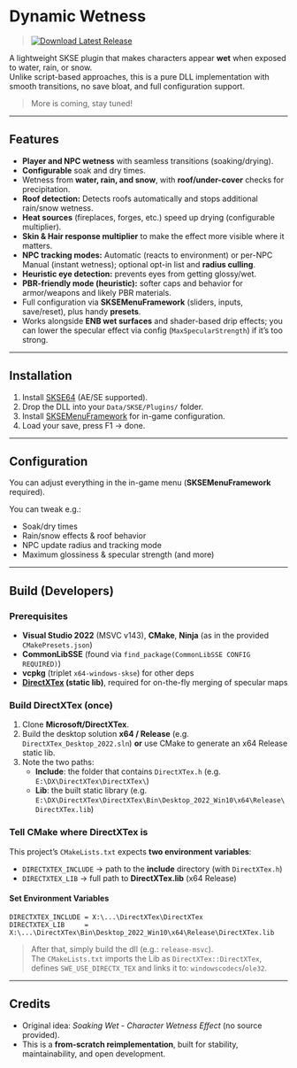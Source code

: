 ﻿# Dynamic Wetness

> [![Download Latest Release](https://img.shields.io/github/v/release/DanjelPiDev/TES5-DynamicWetness)](https://github.com/DanjelPiDev/TES5-DynamicWetness/releases/latest)

A lightweight SKSE plugin that makes characters appear **wet** when exposed to water, rain, or snow.  
Unlike script-based approaches, this is a pure DLL implementation with smooth transitions, no save bloat, and full configuration support.

> More is coming, stay tuned!

---

## Features
- **Player and NPC wetness** with seamless transitions (soaking/drying).
- **Configurable** soak and dry times.
- Wetness from **water, rain, and snow**, with **roof/under-cover** checks for precipitation.
- **Roof detection:** Detects roofs automatically and stops additional rain/snow wetness.
- **Heat sources** (fireplaces, forges, etc.) speed up drying (configurable multiplier).
- **Skin & Hair response multiplier** to make the effect more visible where it matters.
- **NPC tracking modes:** Automatic (reacts to environment) or per-NPC Manual (instant wetness); optional opt-in list and **radius culling**.
- **Heuristic eye detection:** prevents eyes from getting glossy/wet.
- **PBR-friendly mode (heuristic):** softer caps and behavior for armor/weapons and likely PBR materials.
- Full configuration via **SKSEMenuFramework** (sliders, inputs, save/reset), plus handy **presets**.
- Works alongside **ENB wet surfaces** and shader-based drip effects; you can lower the specular effect via config (`MaxSpecularStrength`) if it’s too strong.

---

## Installation
1. Install [SKSE64](https://skse.silverlock.org/) (AE/SE supported).
2. Drop the DLL into your `Data/SKSE/Plugins/` folder.
3. Install [SKSEMenuFramework](https://www.nexusmods.com/skyrimspecialedition/mods/120352) for in-game configuration.
4. Load your save, press F1 -> done.

---

## Configuration
You can adjust everything in the in-game menu (**SKSEMenuFramework** required).

You can tweak e.g.:
- Soak/dry times  
- Rain/snow effects & roof behavior  
- NPC update radius and tracking mode  
- Maximum glossiness & specular strength (and more)

---

## Build (Developers)

### Prerequisites
- **Visual Studio 2022** (MSVC v143), **CMake**, **Ninja** (as in the provided `CMakePresets.json`)  
- **CommonLibSSE** (found via `find_package(CommonLibSSE CONFIG REQUIRED)`)  
- **vcpkg** (triplet `x64-windows-skse`) for other deps  
- **[DirectXTex](https://github.com/microsoft/DirectXTex) (static lib)**, required for on-the-fly merging of specular maps

### Build DirectXTex (once)
1. Clone **Microsoft/DirectXTex**.  
2. Build the desktop solution **x64 / Release** (e.g. `DirectXTex_Desktop_2022.sln`) **or** use CMake to generate an x64 Release static lib.  
3. Note the two paths:
   - **Include**: the folder that contains `DirectXTex.h` (e.g. `E:\DX\DirectXTex\DirectXTex\`)  
   - **Lib**: the built static library (e.g. `E:\DX\DirectXTex\DirectXTex\Bin\Desktop_2022_Win10\x64\Release\DirectXTex.lib`)

### Tell CMake where DirectXTex is
This project’s `CMakeLists.txt` expects **two environment variables**:

- `DIRECTXTEX_INCLUDE` -> path to the **include** directory (with `DirectXTex.h`)  
- `DIRECTXTEX_LIB` -> full path to **DirectXTex.lib** (x64 Release)

#### Set Environment Variables  
```
DIRECTXTEX_INCLUDE = X:\...\DirectXTex\DirectXTex
DIRECTXTEX_LIB     = X:\...\DirectXTex\Bin\Desktop_2022_Win10\x64\Release\DirectXTex.lib
```

> After that, simply build the dll (e.g.: `release-msvc`).  
> The `CMakeLists.txt` imports the Lib as `DirectXTex::DirectXTex`, defines `SWE_USE_DIRECTX_TEX` and links it to: `windowscodecs`/`ole32`.

---

## Credits
- Original idea: *Soaking Wet - Character Wetness Effect* (no source provided).  
- This is a **from-scratch reimplementation**, built for stability, maintainability, and open development.